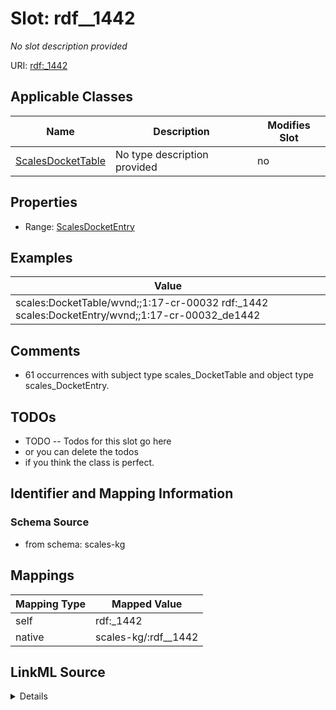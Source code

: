 

# Slot: rdf__1442


_No slot description provided_





URI: [rdf:_1442](http://www.w3.org/1999/02/22-rdf-syntax-ns#_1442)



<!-- no inheritance hierarchy -->





## Applicable Classes

| Name | Description | Modifies Slot |
| --- | --- | --- |
| [ScalesDocketTable](../classes/ScalesDocketTable.md) | No type description provided |  no  |







## Properties

* Range: [ScalesDocketEntry](../classes/ScalesDocketEntry.md)






## Examples

| Value |
| --- |
| scales:DocketTable/wvnd;;1:17-cr-00032 rdf:_1442 scales:DocketEntry/wvnd;;1:17-cr-00032_de1442 |

## Comments

* 61 occurrences with subject type scales_DocketTable and object type scales_DocketEntry.

## TODOs

* TODO -- Todos for this slot go here
* or you can delete the todos
* if you think the class is perfect.

## Identifier and Mapping Information







### Schema Source


* from schema: scales-kg




## Mappings

| Mapping Type | Mapped Value |
| ---  | ---  |
| self | rdf:_1442 |
| native | scales-kg/:rdf__1442 |




## LinkML Source

<details>
```yaml
name: rdf__1442
description: No slot description provided
todos:
- TODO -- Todos for this slot go here
- or you can delete the todos
- if you think the class is perfect.
comments:
- 61 occurrences with subject type scales_DocketTable and object type scales_DocketEntry.
examples:
- value: scales:DocketTable/wvnd;;1:17-cr-00032 rdf:_1442 scales:DocketEntry/wvnd;;1:17-cr-00032_de1442
from_schema: scales-kg
rank: 1000
slot_uri: rdf:_1442
alias: rdf__1442
domain_of:
- scales_DocketTable
range: scales_DocketEntry

```
</details>